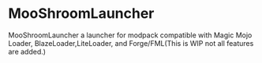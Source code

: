 MooShroomLauncher
=================

MooShroomLauncher a launcher for modpack compatible with Magic Mojo Loader, BlazeLoader,LiteLoader, and Forge/FML(This is WIP not all features are added.) 


